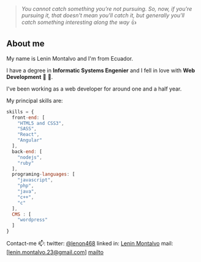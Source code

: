 > *You cannot catch something you're not pursuing.* 
> *So, now, if you're pursuing it, that doesn't mean you'll catch it,* 
> *but generally you'll catch something interesting along the way*
:+1:
## About me
My name is Lenin Montalvo and I'm from Ecuador.

I have a degree in **Informatic Systems Engenier** and I fell in love with **Web Development** :exploding_head: :heartbeat:.

I've been working as a web developer for around one and a half year.

My principal skills are: 

```javascript
skills = {
  front-end: [
    "HTML5 and CSS3",
    "SASS",
    "React",
    "Angular"
  ],
  back-end: [
    "nodejs",
    "ruby"
  ],
  programing-languages: [
    "javascript",
    "php",
    "java",
    "c++",
    "c"  
  ],
  CMS : [
    "wordpress"
  ]
}

```

 Contact-me 📫:
   twitter: [@lenon468](https://twitter.com/lenon468)
   linked in: [Lenin Montalvo](www.linkedin.com/in/lenin-montalvo-231092)
   mail: [lenin.montalvo.23@gmail.com] [mailto](mailto:lenin.montalvo.23@gmail.com)

 



<!--
**len23/len23** is a ✨ _special_ ✨ repository because its `README.md` (this file) appears on your GitHub profile.

Here are some ideas to get you started:

- 🔭 I’m currently working on ...
- 🌱 I’m currently learning ...
- 👯 I’m looking to collaborate on ...
- 🤔 I’m looking for help with ...
- 💬 Ask me about ...
- 📫 How to reach me: ...
- 😄 Pronouns: ...
- ⚡ Fun fact: ...
-->
